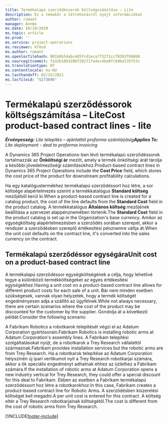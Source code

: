 ```yaml
---
title: Termékalapú szerződéssorok költségszámítása – Lite
description: Ez a témakör a létrehozásról nyújt információkat
author: rumant
manager: Annbe
ms.date: 10/19/2020
ms.topic: article
ms.prod: ''
ms.service: project-operations
ms.reviewer: kfend
ms.author: rumant
ms.openlocfilehash: 001b0b54abcdd5fcd1eca7f3271cc78392f68860
ms.sourcegitcommit: fa32b1893286f20271fa4ec4be8fc68bd135f53c
ms.translationtype: HT
ms.contentlocale: hu-HU
ms.lasthandoff: 02/15/2021
ms.locfileid: "5273696"
---
```

# <a name="cost-product-based-contract-lines---lite"></a><span data-ttu-id="63dea-103">Termékalapú szerződéssorok költségszámítása – Lite</span><span class="sxs-lookup"><span data-stu-id="63dea-103">Cost product-based contract lines - lite</span></span>

<span data-ttu-id="63dea-104">_**Érvényesség:** Lite telepítés – ajánlattól proforma számlázásig_</span><span class="sxs-lookup"><span data-stu-id="63dea-104">_**Applies To:** Lite deployment - deal to proforma invoicing_</span></span>


<span data-ttu-id="63dea-105">A Dynamics 365 Project Operations-ben lévő termékalapú szerződéssorok tartalmazzák az **Önköltségi ár** mezőt, amely a termék önköltségi árát tárolja a későbbi jövedelmezőségi számításokhoz.</span><span class="sxs-lookup"><span data-stu-id="63dea-105">Product-based contract lines in Dynamics 365 Project Operations include the **Cost Price** field, which stores the cost price of the product for downstream profitability calculations.</span></span>

<span data-ttu-id="63dea-106">Ha egy katalógustermékhez termékalapú szerződéssort hoz létre, a sor költsége alapértelmezés szerint a termékkatalógus **Standard költség** mezőjéből kerül ki.</span><span class="sxs-lookup"><span data-stu-id="63dea-106">When a product-based contract line is created for a catalog product, the cost of the line defaults from the **Standard Cost** field in the product catalog.</span></span> <span data-ttu-id="63dea-107">A termékkatalógus **Általános költség** mezőjének beállítása a szervezet alappénznemében történik.</span><span class="sxs-lookup"><span data-stu-id="63dea-107">The **Standard Cost** field in the product catalog is set up in the Organization's base currency.</span></span> <span data-ttu-id="63dea-108">Amikor az egységköltség alapértelmezésben a szerződés sorában szerepel, akkor a rendszer a szerződésben szereplő értékesítési pénznemre váltja át.</span><span class="sxs-lookup"><span data-stu-id="63dea-108">When the unit cost defaults on the contract line, it's converted into the sales currency on the contract.</span></span>

## <a name="unit-cost-on-a-product-based-contract-line"></a><span data-ttu-id="63dea-109">Termékalapú szerződéssor egységára</span><span class="sxs-lookup"><span data-stu-id="63dea-109">Unit cost on a product-based contract line</span></span>

<span data-ttu-id="63dea-110">A termékalapú szerződéssor egységköltségének a célja, hogy lehetővé tegye a különböző termékköltségeket az egyes értékesítési egységekhez.</span><span class="sxs-lookup"><span data-stu-id="63dea-110">Having a unit cost on a product-based contract line allows for different product costs for each sale of a unit.</span></span> <span data-ttu-id="63dea-111">Bár nem minden esetben szükségesek, vannak olyan helyzetek, hogy a termék költségét engedményesen adja a szállító az ügyfélnek.</span><span class="sxs-lookup"><span data-stu-id="63dea-111">While not always necessary, there are certain scenarios where the cost of the product may be discounted for the customer by the supplier.</span></span> <span data-ttu-id="63dea-112">Gondolja át a következő példát:</span><span class="sxs-lookup"><span data-stu-id="63dea-112">Consider the following scenario:</span></span>

<span data-ttu-id="63dea-113">A Fabrikam Robotics a robotkarok telepítését végzi el az Adatum Corporation gyártósorain.</span><span class="sxs-lookup"><span data-stu-id="63dea-113">Fabrikam Robotics is installing robotic arms at Adatum Corporation's assembly lines.</span></span> <span data-ttu-id="63dea-114">A Fabrikam telepítési szolgáltatásokat nyújt, de a robotkarok a Trey Research vállalattól származnak.</span><span class="sxs-lookup"><span data-stu-id="63dea-114">Fabrikam provides installation services but the robotic arms are from Trey Research.</span></span> <span data-ttu-id="63dea-115">Ha a robotkarok telepítése az Adatum Corporation helyszínén új ipari vertikumot nyit a Trey Research robotkarjai számára, akkor a ők speciális engedményt adhatnak ehhez az üzlethez a Fabrikam számára.</span><span class="sxs-lookup"><span data-stu-id="63dea-115">If the installation of robotic arms at Adatum Corporation opens a new industry vertical for Trey Research, they could offer a special discount for this deal to Fabrikam.</span></span> <span data-ttu-id="63dea-116">Ebben az esetben a Fabrikam termékalapú szerződéssort hoz létre a robotkarokhoz.</span><span class="sxs-lookup"><span data-stu-id="63dea-116">In this case, Fabrikam creates a product-based contract line for Robotic Arms.</span></span> <span data-ttu-id="63dea-117">A szerződésben kiszerelési költséget kell megadni.</span><span class="sxs-lookup"><span data-stu-id="63dea-117">A per unit cost is entered for this contract.</span></span> <span data-ttu-id="63dea-118">A költség eltér a Trey Research robotkarjainak költségétől.</span><span class="sxs-lookup"><span data-stu-id="63dea-118">The cost is different from the cost of robotic arms from Trey Research.</span></span>


[!INCLUDE[footer-include](../../includes/footer-banner.md)]